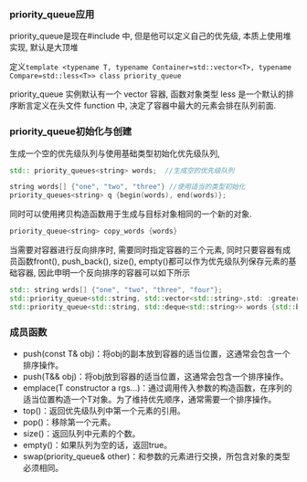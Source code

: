 ### priority_queue应用

priority_queue是现在#include <queue> 中, 但是他可以定义自己的优先级, 本质上使用堆实现, 默认是大顶堆

定义`template <typename T, typename Container=std::vector<T>, typename Compare=std::less<T>> class priority_queue`

priority_queue 实例默认有一个 vector 容器, 函数对象类型 less<T> 是一个默认的排序断言定义在头文件 function 中, 决定了容器中最大的元素会排在队列前面.

### priority_queue初始化与创建

生成一个空的优先级队列与使用基础类型初始化优先级队列,

```c++
std:: priority_queues<string> words;  //生成空的优先级队列

string words[] {"one", "two", "three"} //使用适当的类型初始化
priority_queues<string> q {begin(words), end(words)};
```

同时可以使用拷贝构造函数用于生成与目标对象相同的一个新的对象.

```c++
priority_queue<string> copy_words {words}
```

当需要对容器进行反向排序时, 需要同时指定容器的三个元素, 同时只要容器有成员函数front(), push_back(), size(), empty()都可以作为优先级队列保存元素的基础容器, 因此申明一个反向排序的容器可以如下所示

```c++
std:: string wrds[] {"one", "two", "three", "four"};
std::priority_queue<std::string, std::vector<std::string>,std: :greater<std::string>> words1 {std::begin (wrds) , std:: end (wrds) }  //使用第三参数比较操作符
std::priority_queue<std::string, std::deque<std::string>> words {std::begin(wrds), std::end(wrds)};   //使用本身反序的结构
```

### 成员函数

- push(const T& obj)：将obj的副本放到容器的适当位置，这通常会包含一个排序操作。
- push(T&& obj)：将obj放到容器的适当位置，这通常会包含一个排序操作。
- emplace(T constructor a rgs...)：通过调用传入参数的构造函数，在序列的适当位置构造一个T对象。为了维持优先顺序，通常需要一个排序操作。
- top()：返回优先级队列中第一个元素的引用。
- pop()：移除第一个元素。
- size()：返回队列中元素的个数。
- empty()：如果队列为空的话，返回true。
- swap(priority_queue<T>& other)：和参数的元素进行交换，所包含对象的类型必须相同。

